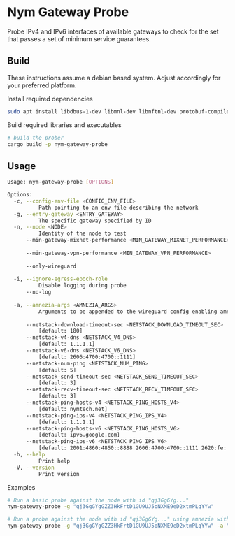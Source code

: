 # Nym Gateway Probe

Probe IPv4 and IPv6 interfaces of available gateways to check for the
set that passes a set of minimum service guarantees.

## Build

These instructions assume a debian based system. Adjust accordingly for your
preferred platform.

Install required dependencies

```sh
sudo apt install libdbus-1-dev libmnl-dev libnftnl-dev protobuf-compiler llvm-dev libclang-dev clang
```

Build required libraries and executables

```sh
# build the prober
cargo build -p nym-gateway-probe
```

## Usage

```sh
Usage: nym-gateway-probe [OPTIONS]

Options:
  -c, --config-env-file <CONFIG_ENV_FILE>
          Path pointing to an env file describing the network
  -g, --entry-gateway <ENTRY_GATEWAY>
          The specific gateway specified by ID
  -n, --node <NODE>
          Identity of the node to test
      --min-gateway-mixnet-performance <MIN_GATEWAY_MIXNET_PERFORMANCE>
          
      --min-gateway-vpn-performance <MIN_GATEWAY_VPN_PERFORMANCE>
          
      --only-wireguard
          
  -i, --ignore-egress-epoch-role
          Disable logging during probe
      --no-log
          
  -a, --amnezia-args <AMNEZIA_ARGS>
          Arguments to be appended to the wireguard config enabling amnezia-wg configuration
      
      --netstack-download-timeout-sec <NETSTACK_DOWNLOAD_TIMEOUT_SEC>
          [default: 180]
      --netstack-v4-dns <NETSTACK_V4_DNS>
          [default: 1.1.1.1]
      --netstack-v6-dns <NETSTACK_V6_DNS>
          [default: 2606:4700:4700::1111]
      --netstack-num-ping <NETSTACK_NUM_PING>
          [default: 5]
      --netstack-send-timeout-sec <NETSTACK_SEND_TIMEOUT_SEC>
          [default: 3]
      --netstack-recv-timeout-sec <NETSTACK_RECV_TIMEOUT_SEC>
          [default: 3]
      --netstack-ping-hosts-v4 <NETSTACK_PING_HOSTS_V4>
          [default: nymtech.net]
      --netstack-ping-ips-v4 <NETSTACK_PING_IPS_V4>
          [default: 1.1.1.1]
      --netstack-ping-hosts-v6 <NETSTACK_PING_HOSTS_V6>
          [default: ipv6.google.com]
      --netstack-ping-ips-v6 <NETSTACK_PING_IPS_V6>
          [default: 2001:4860:4860::8888 2606:4700:4700::1111 2620:fe::fe]
  -h, --help
          Print help
  -V, --version
          Print version
```

Examples

```sh
# Run a basic probe against the node with id "qj3GgGYg..."
nym-gateway-probe -g "qj3GgGYgGZZ3HkFrtD1GU9UJ5oNXME9eD2xtmPLqYYw"

# Run a probe against the node with id "qj3GgGYg..." using amnezia with junk packets enabled.
nym-gateway-probe -g "qj3GgGYgGZZ3HkFrtD1GU9UJ5oNXME9eD2xtmPLqYYw" -a "jc=4\njmin=40\njmax=70\n"
```
